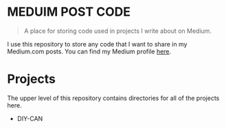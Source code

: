 # MEDUIM POST CODE
> A place for storing code used in projects I write about on Medium.

I use this repository to store any code that I want to share in my Medium.com posts. You can find my Medium profile [here](https://medium.com/@esebranek).

# Projects
The upper level of this repository contains directories for all of the projects here.

- DIY-CAN